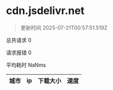 
  # cdn.jsdelivr.net

  > 更新时间 2025-07-21T00:57:51.519Z
  
  总共请求 0

  请求报错 0

  平均耗时 NaNms

|城市|ip|下载大小|速度|
|-----|----------|---|---|

  